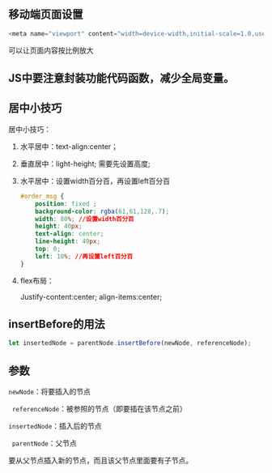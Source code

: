## 移动端页面设置

```javascript
<meta name="viewport" content="width=device-width,initial-scale=1.0,user-scalable=0">
```

可以让页面内容按比例放大

## JS中要注意封装功能代码函数，减少全局变量。

## 居中小技巧

居中小技巧：

1. 水平居中：text-align:center；

2. 垂直居中：light-height; 需要先设置高度;

3. 水平居中：设置width百分百，再设置left百分百

   ```css
   #order_msg {
       position: fixed ;
       background-color: rgba(61,61,128,.7);
       width: 80%; //设置width百分百
       height: 40px;
       text-align: center;
       line-height: 40px;
       top: 0;
       left: 10%; //再设置left百分百
   }
   ```

   

4. flex布局：

   Justify-content:center;
   	align-items:center;

## insertBefore的用法

```javascript
let insertedNode = parentNode.insertBefore(newNode, referenceNode);
```



## 参数

`newNode`：将要插入的节点

` referenceNode`：被参照的节点（即要插在该节点之前）

`insertedNode`：插入后的节点

` parentNode`：父节点

要从父节点插入新的节点，而且该父节点里面要有子节点。



